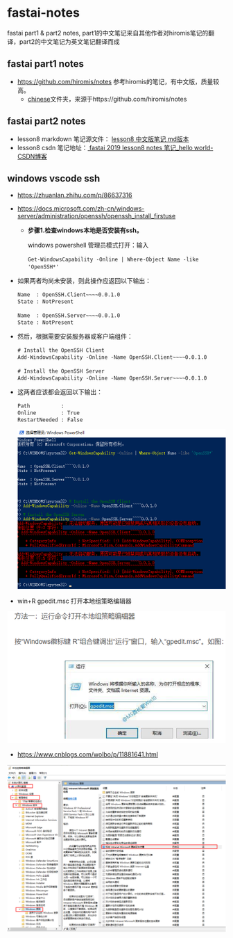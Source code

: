 # fastai-notes
fastai part1 &amp; part2 notes, part1的中文笔记来自其他作者对hiromis笔记的翻译，part2的中文笔记为英文笔记翻译而成

## fastai part1 notes
- https://github.com/hiromis/notes 参考hiromis的笔记，有中文版，质量较高。
  - [chinese](/chinese)文件夹，来源于https://github.com/hiromis/notes 

## fastai part2 notes
- lesson8 markdown 笔记源文件： [lesson8 中文版笔记 md版本](./lesson8/lesson8.md)
- lesson8 csdn 笔记地址：[
fastai 2019 lesson8 notes 笔记_hello world-CSDN博客
](https://blog.csdn.net/haronchou/article/details/120541922)

## windows vscode ssh

- https://zhuanlan.zhihu.com/p/86637316

- https://docs.microsoft.com/zh-cn/windows-server/administration/openssh/openssh_install_firstuse

  - **步骤1.检查windows本地是否安装有ssh。** 

    windows powershell 管理员模式打开：输入

    `Get-WindowsCapability -Online | Where-Object Name -like 'OpenSSH*'`

- 如果两者均尚未安装，则此操作应返回以下输出：

    ```shell
    Name  : OpenSSH.Client~~~~0.0.1.0
    State : NotPresent
    
    Name  : OpenSSH.Server~~~~0.0.1.0
    State : NotPresent
    ```
    
- 然后，根据需要安装服务器或客户端组件：

    ```shell
    # Install the OpenSSH Client
    Add-WindowsCapability -Online -Name OpenSSH.Client~~~~0.0.1.0
    
    # Install the OpenSSH Server
    Add-WindowsCapability -Online -Name OpenSSH.Server~~~~0.0.1.0
    ```
    
- 这两者应该都会返回以下输出：

    ```shell
    Path          :
    Online        : True
    RestartNeeded : False
    ```
    
    
    
    ![](Snipaste_2021-10-08_10-42-16.png)

- win+R gpedit.msc 打开本地组策略编辑器

![](Snipaste_2021-10-08_11-01-59.png)

- https://www.cnblogs.com/wolbo/p/11881641.html

![](Snipaste_2021-10-08_11-02-48.png)